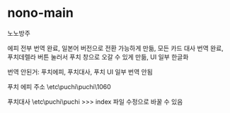 # nono-main
노노방주

에피 전부 번역 완료, 일본어 버전으로 전환 가능하게 만듦, 모든 카드 대사 번역 완료, 푸치데렐라 버튼 눌러서 푸치 창으로 오갈 수 있게 만듦, UI 일부 한글화

번역 안된거: 푸치에피, 푸치대사, 푸치 UI 일부 번역 안됨

푸치 에피 주소
\etc\puchi\puchi\1060

푸치대사
\etc\puchi\puchi >>> index 파일 수정으로 바꿀 수 있음

